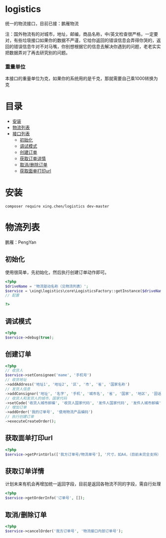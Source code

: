 # logistics
统一的物流接口，目前已接：鹏雁物流

注：国外物流有的对城市，地址，邮编，商品名称，中/英文检查很严格，一定要对，有些垃圾接口如果你的数据不严谨，它给你返回的错误信息会弄得你哭的，返回的错误信息牛对不对马嘴，你别想根据它的信息去解决你遇到的问题，老老实实把数据弄对了再去研究别的问题。

### 重量单位
本接口的重量单位为克，如果你的系统用的是千克，那就需要自己乘1000转换为克

# 目录
* [安装](#安装)
* [物流列表](#物流列表)
* [接口列表](#接口列表)
    * [初始化](#初始化)
    * [调试模式](#调试模式)
    * [创建订单](#创建订单)
    * [获取订单详情](#获取订单详情)
    * [取消/删除订单](取消/删除订单)
    * [获取面单打印url](#获取面单打印url)
    
# 安装
```$xslt
composer require xing.chen/logistics dev-master
```
# 物流列表
鹏雁：PengYan

## 初始化
使用很简单，先初始化，然后执行创建订单动作即可。
```php
<?php
$driveName = '物流驱动名称（见物流列表）';
$service = \xing\logistics\core\LogisticsFactory::getInstance($driveName)->config($config);
// 配置

?>


```
## 调试模式
```php
<?php
$service->debug(true);
```

## 创建订单

```php
<?php
// 收货人
$service->setConsignee('mame', '手机号')
// 收货地址
->addAddress('地址1', '地址2', '区', '市', '省', '国家名称')
// 发货人信息
->addConsignor('地址', '名字', '手机', '城市名', '省', '国家', '地区', '固话')
// 收货人和发货人的城市、国家代码
->setCode('收货人城市邮编', '收货人国家代码', '发件人国家代码', '发件人城市邮编')
// 增加订单
->addOrder('我的订单号', '使用物流产品编码')
// 执行创建订单
->executeCreateOrder();
```

## 获取面单打印url

```php
<?php
$service->getPrintUrls(['我方订单号/物流单号'], '尺寸，如A4，（目前未完全支持）');
```

## 获取订单详情
计划未来有机会再增加统一返回字段，目前是返回各物流不同的字段，需自行处理
```php
<?php
$service->getOrderInfo('订单号', []);
```

## 取消/删除订单
```php
<?php
$service->cancelOrder('我方订单号', '物流接口内部订单号');
```